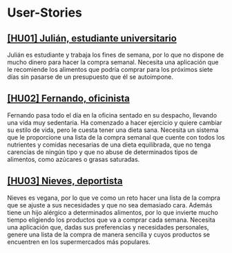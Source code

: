 # User-Stories

## [[HU01] Julián, estudiante universitario](https://github.com/GaelGoncalba/AutoShopping/issues/2)
Julián es estudiante y trabaja los fines de semana, por lo que no dispone de mucho dinero para hacer la compra semanal. Necesita una aplicación que le recomiende los alimentos que podría comprar para los próximos siete días sin pasarse de un presupuesto que él se autoimpone.

## [[HU02] Fernando, oficinista](https://github.com/GaelGoncalba/AutoShopping/issues/3)
Fernando pasa todo el día en la oficina sentado en su despacho, llevando una vida muy sedentaria. Ha comenzado a hacer ejercicio y quiere cambiar su estilo de vida, pero le cuesta tener una dieta sana. Necesita un sistema que le proporcione una lista de la compra semanal que cuente con todos los nutrientes y comidas necesarias de una dieta equilibrada, que no tenga carencias de ningún tipo y que no abuse de determinados tipos de alimentos, como azúcares o grasas saturadas.

## [[HU03] Nieves, deportista](https://github.com/GaelGoncalba/AutoShopping/issues/4)
Nieves es vegana, por lo que ve como un reto hacer una lista de la compra que se ajuste a sus necesidades y que no sea demasiado cara. Además tiene un hijo alérgico a determinados alimentos, por lo que invierte mucho tiempo eligiendo los productos que va a comprar cada semana. Necesita una aplicación que, dadas sus preferencias y necesidades personales, genere una lista de la compra de manera sencilla y cuyos productos se encuentren en los supermercados más populares.
